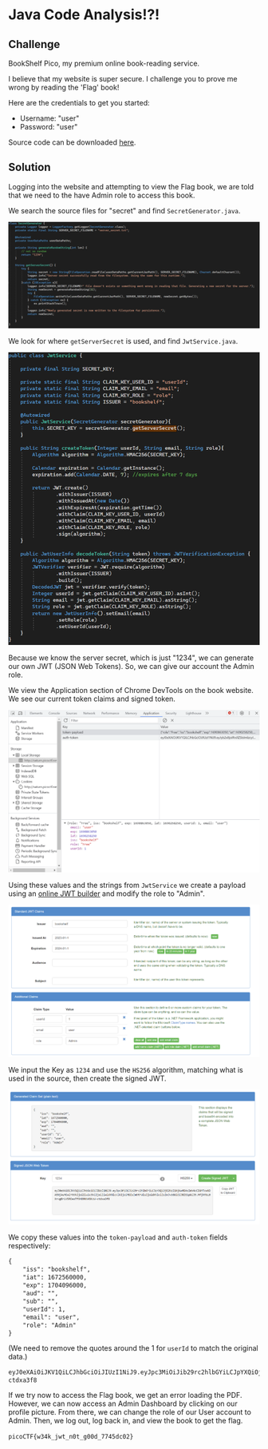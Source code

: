 # Java Code Analysis!?!

## Challenge

BookShelf Pico, my premium online book-reading service.

I believe that my website is super secure. I challenge you to prove me wrong by reading the 'Flag' book!

Here are the credentials to get you started:

- Username: "user"
- Password: "user"

Source code can be downloaded [here](https://artifacts.picoctf.net/c/480/bookshelf-pico.zip).

## Solution

Logging into the website and attempting to view the Flag book, we are told that we need to the have Admin role to access this book.

We search the source files for "secret" and find `SecretGenerator.java`.

![](./image0.png)

We look for where `getServerSecret` is used, and find `JwtService.java`.

![](./image1.png)

Because we know the server secret, which is just "1234", we can generate our own JWT (JSON Web Tokens). So, we can give our account the Admin role.

We view the Application section of Chrome DevTools on the book website. We see our current token claims and signed token.

![](./image2.png)

Using these values and the strings from `JwtService` we create a payload using an [online JWT builder](http://jwtbuilder.jamiekurtz.com/) and modify the role to "Admin".

![](./image3.png)

We input the Key as `1234` and use the `HS256` algorithm, matching what is used in the source, then create the signed JWT.

![](./image4.png)

We copy these values into the `token-payload` and `auth-token` fields respectively:

```
{
    "iss": "bookshelf",
    "iat": 1672560000,
    "exp": 1704096000,
    "aud": "",
    "sub": "",
    "userId": 1,
    "email": "user",
    "role": "Admin"
}
```

(We need to remove the quotes around the 1 for `userId` to match the original data.)

```
eyJ0eXAiOiJKV1QiLCJhbGciOiJIUzI1NiJ9.eyJpc3MiOiJib29rc2hlbGYiLCJpYXQiOjE2NzI1NjAwMDAsImV4cCI6MTcwNDA5NjAwMCwiYXVkIjoiIiwic3ViIjoiIiwidXNlcklkIjoiMSIsImVtYWlsIjoidXNlciIsInJvbGUiOiJBZG1pbiJ9.MfjNYbL0XrvgBrLV5ROeoTf9HO9NN45KcW-ctdxa3f8
```

If we try now to access the Flag book, we get an error loading the PDF. However, we can now access an Admin Dashboard by clicking on our profile picture. From there, we can change the role of our User account to Admin. Then, we log out, log back in, and view the book to get the flag.

`picoCTF{w34k_jwt_n0t_g00d_7745dc02}`

